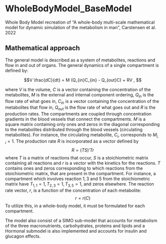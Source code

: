 # WholeBodyModel_BaseModel
Whole Body Model recreation of “A whole-body multi-scale mathematical model for dynamic simulation of the metabolism in man", Carstensen et al. 2022

## Mathematical approach
The general model is described as a system of metabolites, reactions and flow in and out of organs. 
The general dynamics of a single compartment is defined by:

$$V \frac{dC}{dt} = M (Q_{in}C_{in} - Q_{out}C) + RV , $$

where $V$ is the volume, $C$ is a vector containing the concentration of the metabolites, $M$ is the external and internal component ordering, 
$Q_{in}$ is the flow rate of what goes in, $C_{in}$ is a vector containing the concentration of the metabolites that flow in,
$Q_{out}$ is the flow rate of what goes out and $R$ is the production rates. 
The compartments are coupled through concentration gradients in the blood vessels that connect the compartments. 
$M$ is a square matrix containing only ones and zeros in the diagonal corresponding to the metabolites distributed through the blood vessels (circulating metabolites). 
For instance, the circulating metabolite, $C_i$, corresponds to $M_{i,i}=1$. The production rate $R$ is incorporated as a vector defined by
$$R = (T S)' T r $$
where $T$ is a matrix of reactions that occur, $S$ is a stoichiometric matrix containing all reactions and $r$ is a vector with the kinetics for the reactions. 
$T$ contains ones and zeros corresponding to which reactions from the stoichiometric matrix, that are present in the compartment. 
For instance, a compartment which involves reaction $1,3$ and $5$ from the stoichiometric matrix have $T_{1,1} = 1, T_{2,3} = 1, T_{3,5} = 1$, and zeros elsewhere. 
The reaction rate vector, $r$, is a function of the concentration of each metabolite:
$$r = r(C) $$
To utilize this, in a whole-body model, it must be formulated for each compartment.

The model also consist of a SIMO sub-model that accounts for metabolism of the three macronutrients, carbohydrates, proteins and lipids and a Hormonal submodel is also implemented and accounts for insulin and glucagon effects.
